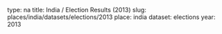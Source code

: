 type: na
title: India / Election Results (2013)
slug: places/india/datasets/elections/2013
place: india
dataset: elections
year: 2013
